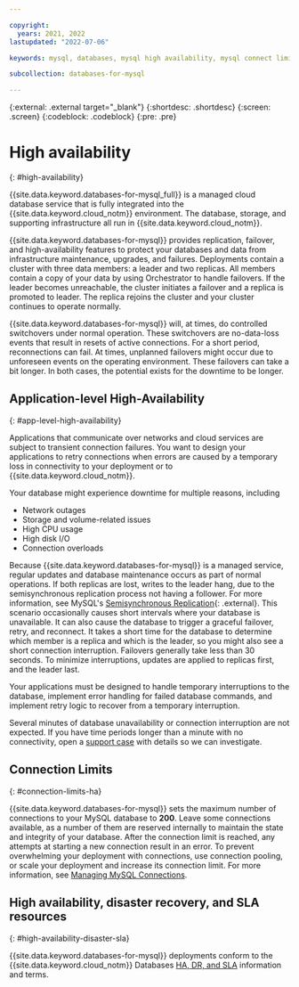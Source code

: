 ```yaml
---

copyright:
  years: 2021, 2022
lastupdated: "2022-07-06"

keywords: mysql, databases, mysql high availability, mysql connect limits

subcollection: databases-for-mysql

---
```


{:external: .external target="_blank"}
{:shortdesc: .shortdesc}
{:screen: .screen}
{:codeblock: .codeblock}
{:pre: .pre}

# High availability
{: #high-availability}

{{site.data.keyword.databases-for-mysql_full}} is a managed cloud database service that is fully integrated into the {{site.data.keyword.cloud_notm}} environment. The database, storage, and supporting infrastructure all run in {{site.data.keyword.cloud_notm}}.

{{site.data.keyword.databases-for-mysql}} provides replication, failover, and high-availability features to protect your databases and data from infrastructure maintenance, upgrades, and failures. Deployments contain a cluster with three data members: a leader and two replicas. All members contain a copy of your data by using Orchestrator to handle failovers. If the leader becomes unreachable, the cluster initiates a failover and a replica is promoted to leader. The replica rejoins the cluster and your cluster continues to operate normally. 

{{site.data.keyword.databases-for-mysql}} will, at times, do controlled switchovers under normal operation. These switchovers are no-data-loss events that result in resets of active connections. For a short period, reconnections can fail. At times, unplanned failovers might occur due to unforeseen events on the operating environment. These failovers can take a bit longer. In both cases, the potential exists for the downtime to be longer.

## Application-level High-Availability
{: #app-level-high-availability}

Applications that communicate over networks and cloud services are subject to transient connection failures. You want to design your applications to retry connections when errors are caused by a temporary loss in connectivity to your deployment or to {{site.data.keyword.cloud_notm}}.

Your database might experience downtime for multiple reasons, including
- Network outages
- Storage and volume-related issues
- High CPU usage
- High disk I/O
- Connection overloads

Because {{site.data.keyword.databases-for-mysql}} is a managed service, regular updates and database maintenance occurs as part of normal operations. If both replicas are lost, writes to the leader hang, due to the semisynchronous replication process not having a follower. For more information, see MySQL's [Semisynchronous Replication](https://dev.mysql.com/doc/mysql-replication-excerpt/8.0/en/replication-semisync.html){: .external}. This scenario occasionally causes short intervals where your database is unavailable. It can also cause the database to trigger a graceful failover, retry, and reconnect. It takes a short time for the database to determine which member is a replica and which is the leader, so you might also see a short connection interruption. Failovers generally take less than 30 seconds. To minimize interruptions, updates are applied to replicas first, and the leader last.

Your applications must be designed to handle temporary interruptions to the database, implement error handling for failed database commands, and implement retry logic to recover from a temporary interruption.

Several minutes of database unavailability or connection interruption are not expected. If you have time periods longer than a minute with no connectivity, open a [support case](https://cloud.ibm.com/unifiedsupport/cases/add) with details so we can investigate.

## Connection Limits
{: #connection-limits-ha}

{{site.data.keyword.databases-for-mysql}} sets the maximum number of connections to your MySQL database to **200**. Leave some connections available, as a number of them are reserved internally to maintain the state and integrity of your database. After the connection limit is reached, any attempts at starting a new connection result in an error. To prevent overwhelming your deployment with connections, use connection pooling, or scale your deployment and increase its connection limit. For more information, see [Managing MySQL Connections](/docs/databases-for-mysql?topic=databases-for-mysql-managing-mysql-connections).

## High availability, disaster recovery, and SLA resources
{: #high-availability-disaster-sla}

{{site.data.keyword.databases-for-mysql}} deployments conform to the {{site.data.keyword.cloud_notm}} Databases [HA, DR, and SLA](/docs/cloud-databases?topic=cloud-databases-ha-dr) information and terms.


